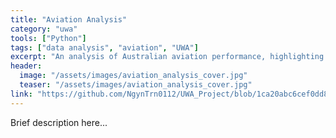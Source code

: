 ```yaml
---
title: "Aviation Analysis"
category: "uwa"
tools: ["Python"]
tags: ["data analysis", "aviation", "UWA"]
excerpt: "An analysis of Australian aviation performance, highlighting operational performances and key recommendations for improvment."
header: 
  image: "/assets/images/aviation_analysis_cover.jpg"
  teaser: "/assets/images/aviation_analysis_cover.jpg"
link: "https://github.com/NgynTrn0112/UWA_Project/blob/1ca20abc6cef0dd8bf9dfcb3524cafff5e0dbd92/aviation_analysis/README.md"
---
```

Brief description here...
